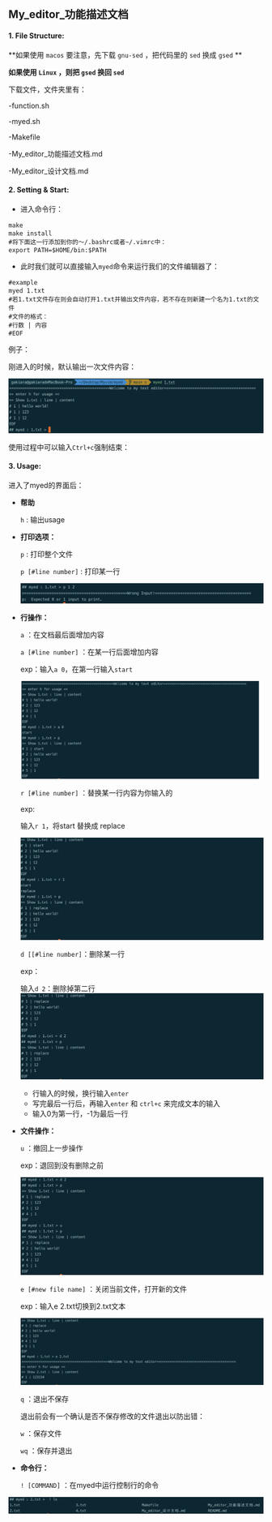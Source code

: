 ## My_editor_功能描述文档

#### 1. File Structure:

**如果使用 `macos` 要注意，先下载 `gnu-sed` ，把代码里的 `sed` 换成 `gsed` **

**如果使用 `Linux` ，则把 `gsed` 换回 `sed`** 

下载文件，文件夹里有：

-function.sh

-myed.sh

-Makefile

-My_editor_功能描述文档.md

-My_editor_设计文档.md

#### 2. Setting & Start:

- 进入命令行：

```shell
make
make install
#将下面这一行添加到你的～/.bashrc或者~/.vimrc中：
export PATH=$HOME/bin:$PATH
```

- 此时我们就可以直接输入`myed`命令来运行我们的文件编辑器了：

```shell
#example
myed 1.txt
#若1.txt文件存在则会自动打开1.txt并输出文件内容，若不存在则新建一个名为1.txt的文件
#文件的格式：
#行数 | 内容
#EOF
```

例子：

刚进入的时候，默认输出一次文件内容：

![image-20220814193558110](images/image-20220814193558110.png)

使用过程中可以输入`Ctrl+c`强制结束：

#### 3. Usage:

进入了myed的界面后：

- **帮助**

  `h`  :  输出usage

- **打印选项：**

  `p`  :  打印整个文件

  `p [#line number]`  :  打印某一行

  ![image-20220814205147796](images/image-20220814205147796.png)

- **行操作：**

  `a` ：在文档最后面增加内容

  `a [#line number]` ：在某一行后面增加内容

  exp：输入`a 0`，在第一行输入`start`

  ![image-20220814205845847](images/image-20220814205845847.png)

  `r [#line number]` ：替换某一行内容为你输入的

  exp: 

  输入`r 1`，将start 替换成 replace 

  ![image-20220814213354629](images/image-20220814213354629.png)

  `d [[#line number]`：删除某一行

  exp：

  输入`d 2`：删除掉第二行![image-20220814213526371](images/image-20220814213526371.png)

  

  - 行输入的时候，换行输入`enter`
  - 写完最后一行后，再输入`enter` 和 `ctrl+c` 来完成文本的输入
  - 输入0为第一行，-1为最后一行

- **文件操作：**

  `u` ：撤回上一步操作

  exp：退回到没有删除之前

  ![image-20220814213644917](images/image-20220814213644917.png)

  `e [#new file name]` ：关闭当前文件，打开新的文件

  exp：输入e 2.txt切换到2.txt文本 

  ![image-20220814213735244](images/image-20220814213735244.png)

  `q` ：退出不保存

  退出前会有一个确认是否不保存修改的文件退出以防出错：

  `w` ：保存文件

  `wq` ：保存并退出

- **命令行：**

  `! [COMMAND]` ：在myed中运行控制行的命令

![image-20220814213844800](images/image-20220814213844800.png)